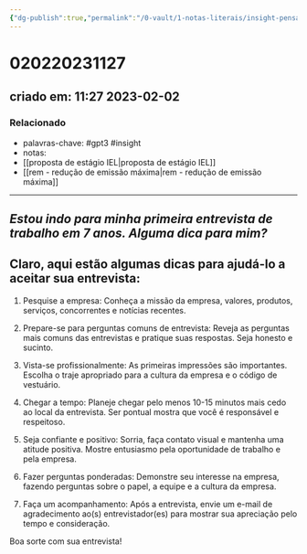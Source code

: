 ```yaml
---
{"dg-publish":true,"permalink":"/0-vault/1-notas-literais/insight-pensamento-e-meditacao/dicas-para-ajuda-lo-a-aceitar-sua-entrevista/","tags":["gpt3","insight"],"dgHomeLink":true,"dgShowLocalGraph":true,"dgShowFileTree":true,"dgEnableSearch":true}
---
```


# 020220231127
## criado em: 11:27 2023-02-02

### Relacionado
- palavras-chave: #gpt3 #insight 
- notas: 
- [[proposta de estágio IEL\|proposta de estágio IEL]]
- [[rem - redução de emissão máxima\|rem - redução de emissão máxima]]
---
## *Estou indo para minha primeira entrevista de trabalho em 7 anos. Alguma dica para mim?*

## Claro, aqui estão algumas dicas para ajudá-lo a aceitar sua entrevista:

1.  Pesquise a empresa: Conheça a missão da empresa, valores, produtos, serviços, concorrentes e notícias recentes.
    
2.  Prepare-se para perguntas comuns de entrevista: Reveja as perguntas mais comuns das entrevistas e pratique suas respostas. Seja honesto e sucinto.
    
3.  Vista-se profissionalmente: As primeiras impressões são importantes. Escolha o traje apropriado para a cultura da empresa e o código de vestuário.
    
4.  Chegar a tempo: Planeje chegar pelo menos 10-15 minutos mais cedo ao local da entrevista. Ser pontual mostra que você é responsável e respeitoso.
    
5. Seja confiante e positivo: Sorria, faça contato visual e mantenha uma atitude positiva. Mostre entusiasmo pela oportunidade de trabalho e pela empresa.
    
6.  Fazer perguntas ponderadas: Demonstre seu interesse na empresa, fazendo perguntas sobre o papel, a equipe e a cultura da empresa.
    
7.  Faça um acompanhamento: Após a entrevista, envie um e-mail de agradecimento ao(s) entrevistador(es) para mostrar sua apreciação pelo tempo e consideração.
    

Boa sorte com sua entrevista!